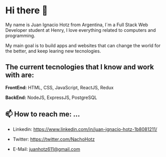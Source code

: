# Hi there 👋

My name is Juan Ignacio Hotz from Argentina, I´m a Full Stack Web Developer student at Henry, I love everything related to computers and programming.

My main goal is to build apps and websites that can change the world for the better, and keep learing new tecnologies.

## The current tecnologies that I know and work with are: 

**FrontEnd:** HTML, CSS, JavaScript, ReactJS, Redux

**BackEnd:** NodeJS, ExpressJS, PostgreSQL

## 📫 How to reach me: ...

- Linkedin: https://www.linkedin.com/in/juan-ignacio-hotz-1b8081211/

- Twitter: https://twitter.com/NachoHotz

- E-Mail: juanhotz611@gmail.com

<!--
**NachoHotz/NachoHotz** is a ✨ _special_ ✨ repository because its `README.md` (this file) appears on your GitHub profile.

Here are some ideas to get you started:

- 🔭 I’m currently working on ...
- 🌱 I’m currently learning ...
- 👯 I’m looking to collaborate on ...
- 🤔 I’m looking for help with ...
- 💬 Ask me about ...
- 📫 How to reach me: ...
- 😄 Pronouns: ...
- ⚡ Fun fact: ...
-->
